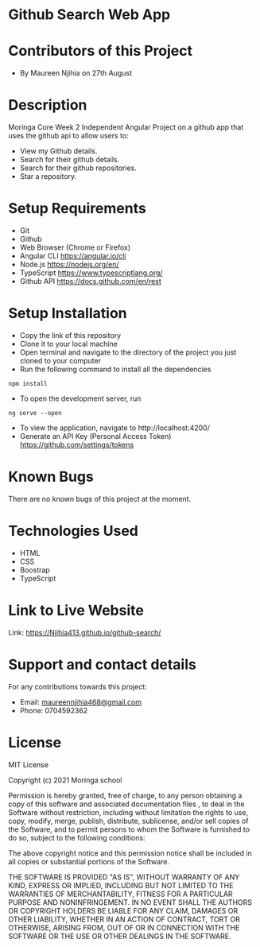 # Github Search Web App
# Contributors of this Project
* By Maureen Njihia on 27th August

# Description
Moringa Core Week 2 Independent Angular Project on a github app that uses the github api to allow users to:
* View my Github details.
* Search for their github details.
* Search for their github repositories.
* Star a repository.
# Setup Requirements
* Git
* Github
* Web Browser (Chrome or Firefox)
* Angular CLI https://angular.io/cli
* Node.js https://nodejs.org/en/
* TypeScript https://www.typescriptlang.org/
* Github API https://docs.github.com/en/rest
# Setup Installation
* Copy the link of this repository
* Clone it to your local machine
* Open terminal and navigate to the directory of the project you just cloned to your computer
* Run the following command to install all the dependencies
``` 
npm install
```
* To open the development server, run 
```
ng serve --open
```
* To view the application, navigate to  http://localhost:4200/ 
* Generate an API Key (Personal Access Token) https://github.com/settings/tokens
# Known Bugs
There are no known bugs of this project at the moment.
# Technologies Used
* HTML
* CSS
* Boostrap
* TypeScript
# Link to Live Website
Link:  https://Njihia413.github.io/github-search/
# Support and contact details
For any contributions towards this project:
* Email: maureennjihia468@gmail.com
* Phone: 0704592362
# License
MIT License

Copyright (c) 2021 Moringa school

Permission is hereby granted, free of charge, to any person obtaining a copy of this software and associated documentation files , to deal in the Software without restriction, including without limitation the rights to use, copy, modify, merge, publish, distribute, sublicense, and/or sell copies of the Software, and to permit persons to whom the Software is furnished to do so, subject to the following conditions:

The above copyright notice and this permission notice shall be included in all copies or substantial portions of the Software.

THE SOFTWARE IS PROVIDED "AS IS", WITHOUT WARRANTY OF ANY KIND, EXPRESS OR IMPLIED, INCLUDING BUT NOT LIMITED TO THE WARRANTIES OF MERCHANTABILITY, FITNESS FOR A PARTICULAR PURPOSE AND NONINFRINGEMENT. IN NO EVENT SHALL THE AUTHORS OR COPYRIGHT HOLDERS BE LIABLE FOR ANY CLAIM, DAMAGES OR OTHER LIABILITY, WHETHER IN AN ACTION OF CONTRACT, TORT OR OTHERWISE, ARISING FROM, OUT OF OR IN CONNECTION WITH THE SOFTWARE OR THE USE OR OTHER DEALINGS IN THE SOFTWARE.
